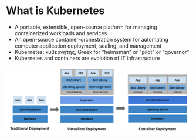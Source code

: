 # What is Kubernetes

* A portable, extensible, open-source platform for managing containerized workloads and services
* An open-source container-orchestration system for automating computer application deployment, scaling, and management
* Kubernetes: κυβερνήτης, Greek for "helmsman" or "pilot" or "governor"
* Kubernetes and containers are evolution of IT infrastructure

[![](../media/container_evolution.svg)](https://kubernetes.io/docs/concepts/overview/what-is-kubernetes/)
